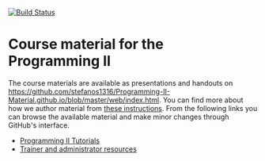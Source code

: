 [![Build Status](https://travis-ci.org/codeandwork/courses.svg?branch=master)](https://travis-ci.org/codeandwork/courses)

# Course material for the Programming II

The course materials are available as presentations and handouts on https://github.com/stefanos1316/Programming-II-Material.github.io/blob/master/web/index.html.
You can find more about how we author material from [these instructions](courses/admin/authoring.md).
From the following links you can browse the available material and make minor changes through GitHub's interface.

* [Programming II Tutorials](courses/tutorials.md)
* [Trainer and administrator resources](courses/admin.md)
